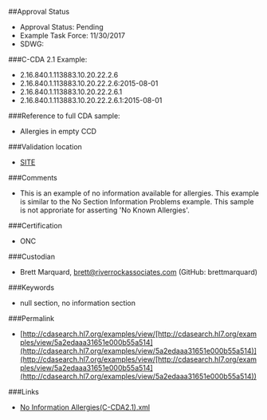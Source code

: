 ##Approval Status 

* Approval Status: Pending
* Example Task Force: 11/30/2017
* SDWG: 



###C-CDA 2.1 Example: 

* 2.16.840.1.113883.10.20.22.2.6
* 2.16.840.1.113883.10.20.22.2.6:2015-08-01
* 2.16.840.1.113883.10.20.22.2.6.1
* 2.16.840.1.113883.10.20.22.2.6.1:2015-08-01

###Reference to full CDA sample:
* Allergies in empty CCD


###Validation location

* [SITE](https://sitenv.org/c-cda-validator)


###Comments

* This is an example of no information available for allergies. This example is similar to the No Section Information Problems example. This sample is not approriate for asserting 'No Known Allergies'.

###Certification

* ONC

###Custodian

* Brett Marquard, brett@riverrockassociates.com (GitHub: brettmarquard)

###Keywords

* null section, no information section




###Permalink 

* [http://cdasearch.hl7.org/examples/view/[http://cdasearch.hl7.org/examples/view/5a2edaaa31651e000b55a514](http://cdasearch.hl7.org/examples/view/5a2edaaa31651e000b55a514)](http://cdasearch.hl7.org/examples/view/[http://cdasearch.hl7.org/examples/view/5a2edaaa31651e000b55a514](http://cdasearch.hl7.org/examples/view/5a2edaaa31651e000b55a514))

###Links 

* [No Information Allergies(C-CDA2.1).xml](https://github.com/HL7/C-CDA-Examples/tree/master/Allergies/No%20Section%20Information%20Allergies/No%20Information%20Allergies%28C-CDA2.1%29.xml)

